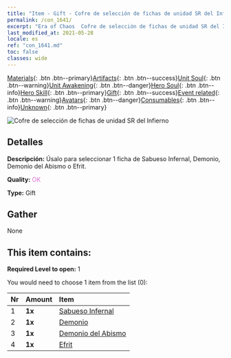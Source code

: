 ```yaml
---
title: "Item - Gift - Cofre de selección de fichas de unidad SR del Infierno"
permalink: /con_1641/
excerpt: "Era of Chaos  Cofre de selección de fichas de unidad SR del Infierno"
last_modified_at: 2021-05-28
locale: es
ref: "con_1641.md"
toc: false
classes: wide
---
```

 [Materials](/ItemsES/){: .btn .btn--primary}[Artifacts](/ItemsES/Artifacts/){: .btn .btn--success}[Unit Soul](/ItemsES/UnitSoul/){: .btn .btn--warning}[Unit Awakening](/ItemsES/UnitAwakening/){: .btn .btn--danger}[Hero Soul](/ItemsES/HeroSoul/){: .btn .btn--info}[Hero Skill](/ItemsES/HeroSkill/){: .btn .btn--primary}[Gift](/ItemsES/Gift/){: .btn .btn--success}[Event related](/ItemsES/Events/){: .btn .btn--warning}[Avatars](/ItemsES/Avatars/){: .btn .btn--danger}[Consumables](/ItemsES/Consumables/){: .btn .btn--info}[Unknown](/ItemsES/Unknown/){: .btn .btn--primary}

 ![Cofre de selección de fichas de unidad SR del Infierno](/images/t/i_907257.png)

## Detalles
 **Descripción:** Úsalo para seleccionar 1 ficha de Sabueso Infernal, Demonio, Demonio del Abismo o Efrit.

 **Quality:** <span style="color: #DA70D6">OK</span>

 **Type:** Gift

## Gather

  None

## This item contains:

 **Required Level to open:** 1

 You would need to choose 1 item from the list (0):

  | Nr | Amount |     Item    |
  |:---|:-------|:------------|
  | 1 |  **1x** | [Sabueso Infernal](/ItemsES/unt_228/) |  | 
  | 2 |  **1x** | [Demonio](/ItemsES/unt_229/) |  | 
  | 3 |  **1x** | [Demonio del Abismo](/ItemsES/unt_230/) |  | 
  | 4 |  **1x** | [Efrit](/ItemsES/unt_231/) |  | 
